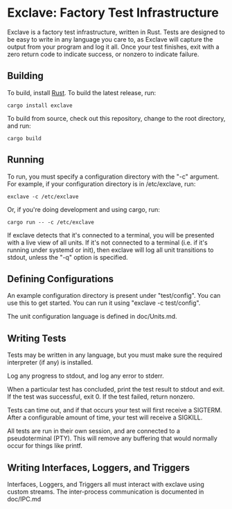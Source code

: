 Exclave: Factory Test Infrastructure
====================================

Exclave is a factory test infrastructure, written in Rust.  Tests are designed to be easy to write in any language you care to, as Exclave will capture the output from your program and log it all.  Once your test finishes, exit with a zero return code to indicate success, or nonzero to indicate failure.

Building
--------

To build, install [Rust](https:/rustup.rs).  To build the latest release, run:

    cargo install exclave

To build from source, check out this repository, change to the root directory, and run:

    cargo build

Running
-------

To run, you must specify a configuration directory with the "-c" argument.  For example, if your configuration directory is in /etc/exclave, run:

    exclave -c /etc/exclave

Or, if you're doing development and using cargo, run:

    cargo run -- -c /etc/exclave

If exclave detects that it's connected to a terminal, you will be presented with a live view of all units.  If it's not connected to a terminal (i.e. if it's running under systemd or init), then exclave will log all unit transitions to stdout, unless the "-q" option is specified.

Defining Configurations
-----------------------

An example configuration directory is present under "test/config".  You can use this to get started.  You can run it using "exclave -c test/config".

The unit configuration language is defined in doc/Units.md.

Writing Tests
-------------

Tests may be written in any language, but you must make sure the required interpreter (if any) is installed.

Log any progress to stdout, and log any error to stderr.

When a particular test has concluded, print the test result to stdout and exit.  If the test was successful, exit 0.  If the test failed, return nonzero.

Tests can time out, and if that occurs your test will first receive a SIGTERM.  After a configurable amount of time, your test will receive a SIGKILL.

All tests are run in their own session, and are connected to a pseudoterminal (PTY).  This will remove any buffering that would normally occur for things like printf.

Writing Interfaces, Loggers, and Triggers
-----------------------------------------

Interfaces, Loggers, and Triggers all must interact with exclave using custom streams.  The inter-process communication is documented in doc/IPC.md